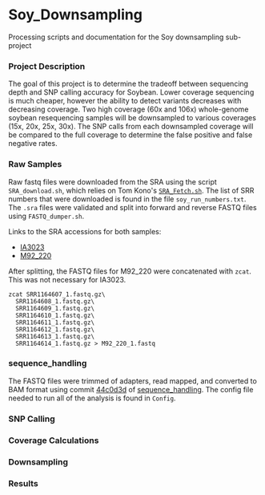 # Soy_Downsampling
Processing scripts and documentation for the Soy downsampling sub-project

### Project Description
The goal of this project is to determine the tradeoff between sequencing depth and SNP calling accuracy for Soybean. Lower coverage sequencing is much cheaper, however the ability to detect variants decreases with decreasing coverage. Two high coverage (60x and 106x) whole-genome soybean resequencing samples will be downsampled to various coverages (15x, 20x, 25x, 30x). The SNP calls from each downsampled coverage will be compared to the full coverage to determine the false positive and false negative rates.

### Raw Samples
Raw fastq files were downloaded from the SRA using the script `SRA_download.sh`, which relies on Tom Kono's [`SRA_Fetch.sh`](https://github.com/TomJKono/Misc_Utils/blob/efcdcec1198d51dc05078e149a751d28cb17da44/SRA_Fetch.sh). The list of SRR numbers that were downloaded is found in the file `soy_run_numbers.txt`. The `.sra` files were validated and split into forward and reverse FASTQ files using `FASTQ_dumper.sh`.

Links to the SRA accessions for both samples:
* [IA3023](https://www.ncbi.nlm.nih.gov/sra/?term=SRR1297382)
* [M92_220](https://www.ncbi.nlm.nih.gov/sra/?term=SRR1164607)

After splitting, the FASTQ files for M92_220 were concatenated with `zcat`. This was not necessary for IA3023.

```shell
zcat SRR1164607_1.fastq.gz\
  SRR1164608_1.fastq.gz\
  SRR1164609_1.fastq.gz\
  SRR1164610_1.fastq.gz\
  SRR1164611_1.fastq.gz\
  SRR1164612_1.fastq.gz\
  SRR1164613_1.fastq.gz\
  SRR1164614_1.fastq.gz > M92_220_1.fastq
```

### sequence_handling
The FASTQ files were trimmed of adapters, read mapped, and converted to BAM format using commit [44c0d3d](https://github.com/MorrellLAB/sequence_handling/commit/44c0d3dd30b69eeda7d59d62b2bc59df1572ad13) of [sequence_handling](https://github.com/MorrellLAB/sequence_handling). The config file needed to run all of the analysis is found in `Config`.

### SNP Calling

### Coverage Calculations

### Downsampling

### Results
